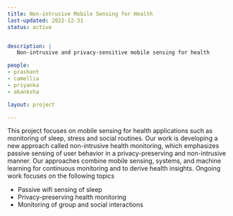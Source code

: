 ```yaml
---
title: Non-intrusive Mobile Sensing for Health 
last-updated: 2022-12-31
status: active


description: |
   Non-intrusive and privacy-sensitive mobile sensing for health

people:
- prashant
- camellia
- priyanka
- akanksha

layout: project

---
```


This project focuses on mobile sensing for health applications such as monitoring of sleep, stress 
and social routines. Our work is developing a new approach called non-intrusive health monitoring,
which emphasizes passive sensing of user behavior in a privacy-preserving and non-intrusive manner.
Our approaches combine mobile sensing, systems, and machine learning for continuous monitoring and to derive 
health insights. Ongoing work focuses on the following topics

* Passive wifi sensing of sleep
* Privacy-preserving health monitoring
* Monitoring of group and social interactions